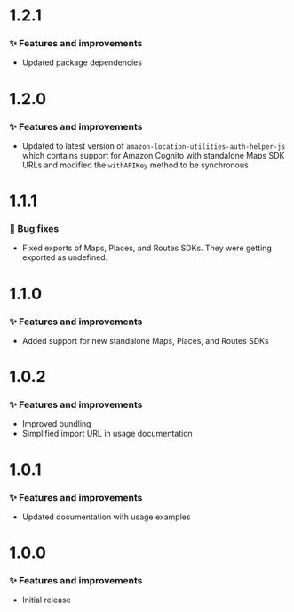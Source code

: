 # 1.2.1

### ✨ Features and improvements

- Updated package dependencies

# 1.2.0

### ✨ Features and improvements

- Updated to latest version of `amazon-location-utilities-auth-helper-js` which contains support for Amazon Cognito with standalone Maps SDK URLs and modified the `withAPIKey` method to be synchronous

# 1.1.1

### 🐞 Bug fixes

- Fixed exports of Maps, Places, and Routes SDKs. They were getting exported as undefined.

# 1.1.0

### ✨ Features and improvements

- Added support for new standalone Maps, Places, and Routes SDKs

# 1.0.2

### ✨ Features and improvements

- Improved bundling
- Simplified import URL in usage documentation

# 1.0.1

### ✨ Features and improvements

- Updated documentation with usage examples

# 1.0.0

### ✨ Features and improvements

- Initial release
